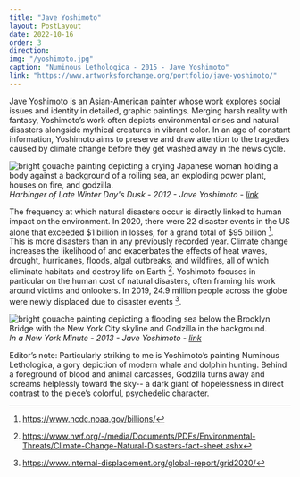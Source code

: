 ```yaml
---
title: "Jave Yoshimoto"
layout: PostLayout
date: 2022-10-16
order: 3
direction:
img: "/yoshimoto.jpg"
caption: "Numinous Lethologica - 2015 - Jave Yoshimoto"
link: "https://www.artworksforchange.org/portfolio/jave-yoshimoto/"
---
```


Jave Yoshimoto is an Asian-American painter whose work explores social issues and identity in detailed, graphic paintings.  Merging harsh reality with fantasy, Yoshimoto’s work often depicts environmental crises and natural disasters alongside mythical creatures in vibrant color. In an age of constant information, Yoshimoto aims to preserve and draw attention to the tragedies caused by climate change before they get washed away in the news cycle. 

![bright gouache painting depicting a crying Japanese woman holding a body against a background of a roiling sea, an exploding power plant, houses on fire, and godzilla.](/yoshimoto2.jpg)
*Harbinger of Late Winter Day's Dusk - 2012 - Jave Yoshimoto - [link](https://www.artworksforchange.org/portfolio/jave-yoshimoto/)*

The frequency at which natural disasters occur is directly linked to human impact on the environment. In 2020, there were 22 disaster events in the US alone that exceeded $1 billion in losses, for a grand total of $95 billion [^1]. This is more disasters than in any previously recorded year. Climate change increases the likelihood of and exacerbates the effects of heat waves, drought, hurricanes, floods, algal outbreaks, and wildfires, all of which eliminate habitats and destroy life on Earth [^2]. Yoshimoto focuses in particular on the human cost of natural disasters, often framing his work around victims and onlookers. In 2019, 24.9 million people across the globe were newly displaced due to disaster events [^3]. 

![bright gouache painting depicting a flooding sea below the Brooklyn Bridge with the New York City skyline and Godzilla in the background.](/yoshimoto3.jpg)
*In a New York Minute - 2013 - Jave Yoshimoto - [link](https://www.artworksforchange.org/portfolio/jave-yoshimoto/)*

Editor’s note: Particularly striking to me is Yoshimoto’s painting Numinous Lethologica, a gory depiction of modern whale and dolphin hunting. Behind a foreground of blood and animal carcasses, Godzilla turns away and screams helplessly toward the sky-- a dark giant of hopelessness in direct contrast to the piece’s colorful, psychedelic character. 

[^1]: <https://www.ncdc.noaa.gov/billions/>
[^2]: <https://www.nwf.org/-/media/Documents/PDFs/Environmental-Threats/Climate-Change-Natural-Disasters-fact-sheet.ashx>
[^3]: <https://www.internal-displacement.org/global-report/grid2020/>
